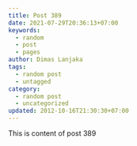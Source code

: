 ```yaml
---
title: Post 389
date: 2021-07-29T20:36:13+07:00
keywords:
  - random
  - post
  - pages
author: Dimas Lanjaka
tags:
  - random post
  - untagged
category:
  - random post
  - uncategorized
updated: 2012-10-16T21:30:30+07:00
---
```

This is content of post 389